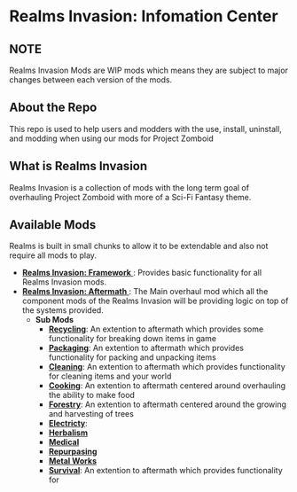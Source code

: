 # Realms Invasion: Infomation Center

## **NOTE**

Realms Invasion Mods are WIP mods which means they are subject to major changes between each version of the mods.


## **About the Repo**

This repo is used to help users and modders with the use, install, uninstall, and modding when using our mods for Project Zomboid


## **What is Realms Invasion**

Realms Invasion is a collection of mods with the long term goal of overhauling Project Zomboid with more of a Sci-Fi Fantasy theme.


## **Available Mods**

Realms is built in small chunks to allow it to be extendable and also not require all mods to play.

- [ **Realms Invasion: Framework** ](https://github.com/Ancient-Majik-Tech/PZ-Realms-Info-Center/blob/master/Mods/Framework/RI_Frame.md): Provides basic functionality for all Realms Invasion mods.
- [ **Realms Invasion: Aftermath** ](https://github.com/Ancient-Majik-Tech/PZ-Realms-Info-Center/blob/master/Mods/Aftermath/RI_Aftermath.md): The Main overhaul mod which all the component mods of the Realms Invasion will be providing logic on top of the systems provided.
    - **Sub Mods**
        - [**Recycling**](): An extention to aftermath which provides some functionality for breaking down items in game
        - [**Packaging**](): An extention to aftermath which provides functionality for packing and unpacking items
        - [**Cleaning**](): An extention to aftermath which provides functionality for cleaning items and your world
        - [**Cooking**](): An extention to aftermath centered around overhauling the ability to make food
        - [**Forestry**](): An extention to aftermath centered around the growing and harvesting of trees
        - [**Electricty**](): 
        - [**Herbalism**]()
        - [**Medical**]()
        - [**Repurpasing**]()
        - [**Metal Works**]()
        - [**Survival**](): An extention to aftermath which provides functionality for



